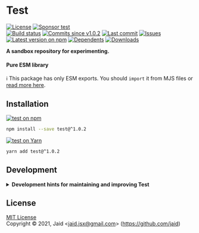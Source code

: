 # Test


<a href="https://raw.githubusercontent.com/jaid/test/master/license.txt"><img src="https://img.shields.io/github/license/jaid/test?style=flat-square" alt="License"/></a> <a href="https://github.com/sponsors/jaid"><img src="https://img.shields.io/badge/<3-Sponsor-FF45F1?style=flat-square" alt="Sponsor test"/></a>  
<a href="https://actions-badge.atrox.dev/jaid/test/goto"><img src="https://img.shields.io/endpoint.svg?style=flat-square&url=https%3A%2F%2Factions-badge.atrox.dev%2Fjaid%2Ftest%2Fbadge" alt="Build status"/></a> <a href="https://github.com/jaid/test/commits"><img src="https://img.shields.io/github/commits-since/jaid/test/v1.0.2?style=flat-square&logo=github" alt="Commits since v1.0.2"/></a> <a href="https://github.com/jaid/test/commits"><img src="https://img.shields.io/github/last-commit/jaid/test?style=flat-square&logo=github" alt="Last commit"/></a> <a href="https://github.com/jaid/test/issues"><img src="https://img.shields.io/github/issues/jaid/test?style=flat-square&logo=github" alt="Issues"/></a>  
<a href="https://npmjs.com/package/test"><img src="https://img.shields.io/npm/v/test?style=flat-square&logo=npm&label=latest%20version" alt="Latest version on npm"/></a> <a href="https://github.com/jaid/test/network/dependents"><img src="https://img.shields.io/librariesio/dependents/npm/test?style=flat-square&logo=npm" alt="Dependents"/></a> <a href="https://npmjs.com/package/test"><img src="https://img.shields.io/npm/dm/test?style=flat-square&logo=npm" alt="Downloads"/></a>

**A sandbox repository for experimenting.**


#### Pure ESM library

:information_source: This package has only ESM exports. You should `import` it from MJS files or [read more here](https://gist.github.com/sindresorhus/a39789f98801d908bbc7ff3ecc99d99c).




## Installation

<a href="https://npmjs.com/package/test"><img src="https://img.shields.io/badge/npm-test-C23039?style=flat-square&logo=npm" alt="test on npm"/></a>

```bash
npm install --save test@^1.0.2
```

<a href="https://yarnpkg.com/package/test"><img src="https://img.shields.io/badge/Yarn-test-2F8CB7?style=flat-square&logo=yarn&logoColor=white" alt="test on Yarn"/></a>

```bash
yarn add test@^1.0.2
```






















## Development

<details>
<summary><b>Development hints for maintaining and improving Test</b></summary>



Setting up:
```bash
git clone git@github.com:jaid/test.git
cd test
npm install
```
Testing:
```bash
npm run test:dev
```
Testing in production environment:
```bash
npm run test
```

</details>

## License
[MIT License](https://raw.githubusercontent.com/jaid/test/master/license.txt)  
Copyright © 2021, Jaid \<jaid.jsx@gmail.com> (https://github.com/jaid)

<!---
Readme generated with tldw v7.3.1
https://github.com/Jaid/tldw
-->